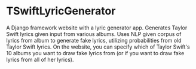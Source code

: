 # TSwiftLyricGenerator
A Django framework website with a lyric generator app. Generates Taylor Swift lyrics given input from various albums. Uses NLP given corpus of lyrics from album to generate fake lyrics,  utilizing probabilities from old Taylor Swift lyrics. On the website, you can specify which of Taylor Swift's 10 albums you want to draw fake lyrics from (or if you want to draw fake lyrics from all of her lyrics).
